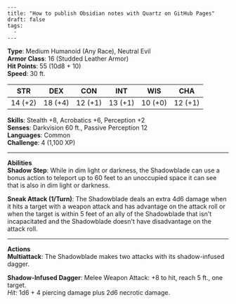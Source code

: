 ```
---
title: "How to publish Obsidian notes with Quartz on GitHub Pages"
draft: false
tags:
  - 
---
```
**Type**: Medium Humanoid (Any Race), Neutral Evil  
**Armor Class**: 16 (Studded Leather Armor)  
**Hit Points**: 55 (10d8 + 10)  
**Speed**: 30 ft.

|STR|DEX|CON|INT|WIS|CHA|
|---|---|---|---|---|---|
|14 (+2)|18 (+4)|12 (+1)|13 (+1)|10 (+0)|12 (+1)|

**Skills**: Stealth +8, Acrobatics +6, Perception +2  
**Senses**: Darkvision 60 ft., Passive Perception 12  
**Languages**: Common  
**Challenge**: 4 (1,100 XP)

---

**Abilities**  
**Shadow Step**: While in dim light or darkness, the Shadowblade can use a bonus action to teleport up to 60 feet to an unoccupied space it can see that is also in dim light or darkness.

**Sneak Attack (1/Turn)**: The Shadowblade deals an extra 4d6 damage when it hits a target with a weapon attack and has advantage on the attack roll or when the target is within 5 feet of an ally of the Shadowblade that isn't incapacitated and the Shadowblade doesn't have disadvantage on the attack roll.

---

**Actions**  
**Multiattack**: The Shadowblade makes two attacks with its shadow-infused dagger.

**Shadow-Infused Dagger**: Melee Weapon Attack: +8 to hit, reach 5 ft., one target.  
_Hit_: 1d6 + 4 piercing damage plus 2d6 necrotic damage.